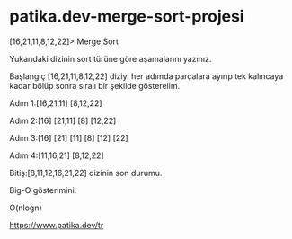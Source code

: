 # patika.dev-merge-sort-projesi

[16,21,11,8,12,22]> Merge Sort

Yukarıdaki dizinin sort türüne göre aşamalarını yazınız.

Başlangıç [16,21,11,8,12,22] diziyi her adımda parçalara ayırıp tek kalıncaya kadar bölüp sonra sıralı bir şekilde gösterelim.

Adım 1:[16,21,11] [8,12,22]

Adım 2:[16] [21,11] [8] [12,22]

Adım 3:[16] [21] [11] [8] [12] [22]

Adım 4:[11,16,21] [8,12,22]

Bitiş:[8,11,12,16,21,22] dizinin son durumu.

Big-O gösterimini:

O(nlogn)

https://www.patika.dev/tr

